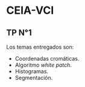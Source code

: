 # CEIA-VCI
## TP N°1
Los temas entregados son:
- Coordenadas cromáticas.
- Algoritmo _white patch_.
- Histogramas.
- Segmentación.